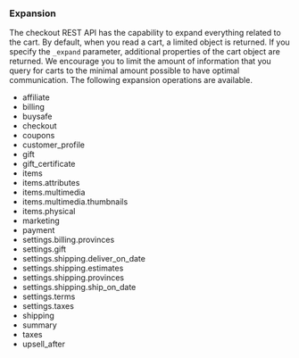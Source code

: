 ### Expansion

The checkout REST API has the capability to expand everything related to the cart.  By default, when you read 
a cart, a limited object is returned.  If you specify the `_expand` parameter, additional properties of the cart
object are returned.  We encourage you to limit the amount of information that you query for carts
to the minimal amount possible to have optimal communication.  The following expansion operations are
available.

* affiliate
* billing
* buysafe
* checkout
* coupons
* customer_profile
* gift
* gift_certificate
* items
* items.attributes
* items.multimedia
* items.multimedia.thumbnails
* items.physical
* marketing
* payment
* settings.billing.provinces
* settings.gift
* settings.shipping.deliver_on_date
* settings.shipping.estimates
* settings.shipping.provinces
* settings.shipping.ship_on_date
* settings.terms
* settings.taxes
* shipping
* summary
* taxes
* upsell_after

